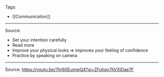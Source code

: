 Tags:
- [[Communication]]
---
Source:
- Set your intention carefully
- Read more
- Improve your physical looks => improves your feeling of confidence
- Practice by speaking on camera

---
Source: https://youtu.be/7hr60EumwQ4?si=ZFuhqy7hVXiDae7F

